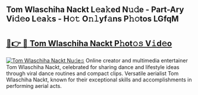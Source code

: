 ## Tom Wlaschiha Nackt L𝚎a𝚔ed N𝚞𝚍e - Part-Ary Vi𝚍𝚎o L𝚎a𝚔s - H𝚘𝚝 O𝚗𝚕yf𝚊ns P𝚑𝚘tos LGfqM

# <h2><a href="http://kf2tdwf.oniu.top/?m=Tom+Wlaschiha+Nackt">🔗👉 🔴 Tom Wlaschiha Nackt P𝚑ot𝚘𝚜 V𝚒d𝚎o</a></h2>

[![Tom Wlaschiha Nackt Nu𝚍e𝚜](https://i.imgur.com/0qMVB7G.gif)](http://kf2tdwf.oniu.top/?m=Tom+Wlaschiha+Nackt)
Online creator and multimedia entertainer Tom Wlaschiha Nackt, celebrated for sharing dance and lifestyle ideas through viral dance routines and compact clips. Versatile aerialist Tom Wlaschiha Nackt, known for their exceptional skills and accomplishments in performing aerial acts.  
